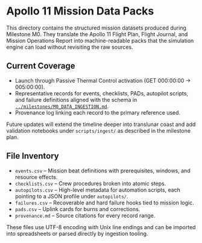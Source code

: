 # Apollo 11 Mission Data Packs

This directory contains the structured mission datasets produced during Milestone M0. They translate the Apollo 11 Flight Plan, Flight Journal, and Mission Operations Report into machine-readable packs that the simulation engine can load without revisiting the raw sources.

## Current Coverage
- Launch through Passive Thermal Control activation (GET 000:00:00 → 005:00:00).
- Representative records for events, checklists, PADs, autopilot scripts, and failure definitions aligned with the schema in [`../milestones/M0_DATA_INGESTION.md`](../milestones/M0_DATA_INGESTION.md).
- Provenance log linking each record to the primary reference used.

Future updates will extend the timeline deeper into translunar coast and add validation notebooks under `scripts/ingest/` as described in the milestone plan.

## File Inventory
- `events.csv` – Mission beat definitions with prerequisites, windows, and resource effects.
- `checklists.csv` – Crew procedures broken into atomic steps.
- `autopilots.csv` – High-level metadata for automation scripts, each pointing to a JSON profile under `autopilots/`.
- `failures.csv` – Recoverable and hard failure hooks tied to mission logic.
- `pads.csv` – Uplink cards for burns and corrections.
- `provenance.md` – Source citations for every record range.

These files use UTF-8 encoding with Unix line endings and can be imported into spreadsheets or parsed directly by ingestion tooling.
